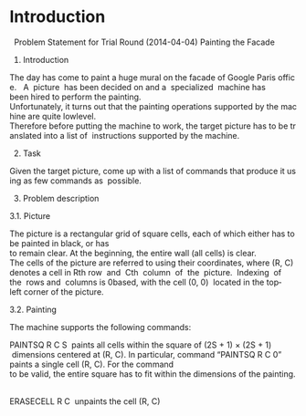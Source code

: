 Introduction 
===========================================================================================================================

 
Problem Statement for Trial Round (2014-04-04) 
Painting the Facade 

1. Introduction 

The day has come to paint a huge mural on the facade of Google Paris office.  
A  picture  has been decided on and a  specialized  machine has  been hired to perform the painting. 
Unfortunately, it turns out that the painting operations supported by the machine are quite low­level. 
Therefore before putting the machine to work, the target picture has to be translated into a list of 
instructions supported by the machine. 

2. Task 

Given the target picture, come up with a list of commands that produce it using as few commands as 
possible. 

3. Problem description 

3.1. Picture 

The picture is a rectangular grid of square cells, each of which either has to be painted in black, or has 
to remain clear. At the beginning, the entire wall (all cells) is clear. 
 
The cells of the picture are referred to using their coordinates, where (R, C) denotes a cell in R­th row 
and  C­th  column  of  the  picture.  Indexing  of  the  rows and  columns is 0­based, with the cell (0, 0) 
located in the top­left corner of the picture. 

3.2. Painting 

The machine supports the following commands: 

PAINTSQ R C S ­ paints all cells within the square of (2S + 1) × (2S + 1)  dimensions centered at
(R, C). In particular, command “PAINTSQ R C 0” paints a single cell (R, C). For the command
to be valid, the entire square has to fit within the dimensions of the painting. 

ERASECELL R C ­ unpaints the cell (R, C) 


